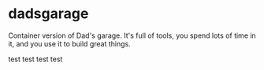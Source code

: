 # dadsgarage

Container version of Dad's garage. It's full of tools, you spend lots of time in it, and you use it to build great things.

test
test
test
test
